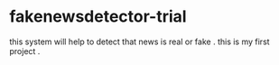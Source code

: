 # fakenewsdetector-trial
this system will help to detect that news is real or fake . this is my first project .
